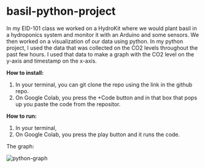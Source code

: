 # basil-python-project
In my EID-101 class we worked on a HydroKit where we would plant basil in a hydroponics system and monitor it with an Arduino and some sensors. We then worked on a visualization of our data using python. In my python project, I used the data that was collected on the CO2 levels throughout the past few hours. I used that data to make a graph with the CO2 level on the y-axis and timestamp on the x-axis.

**How to install:**
1. In your terminal, you can git clone the repo using the link in the github repo.
2. On Google Colab, you press the +Code button and in that box that pops up you paste the code from the repositor.

**How to run:** 
1. In your terminal, 
2. On Google Colab, you press the play button and it runs the code.

The graph:

![python-graph](https://cdn.discordapp.com/attachments/707712181323432036/788937015931437076/unknown.png)
